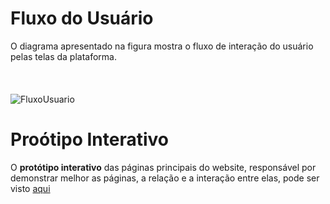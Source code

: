 # Fluxo do Usuário

O diagrama apresentado na figura mostra o fluxo de interação do usuário pelas telas da plataforma. <br>
<br><br><br>
![FluxoUsuario](https://user-images.githubusercontent.com/79855405/135740883-50c87e74-19fd-4a06-981f-9e5e4e443b5a.jpg)

# Proótipo Interativo

O **protótipo interativo** das páginas principais do website, responsável por demonstrar melhor as páginas, a relação e a interação entre elas, pode ser visto [aqui](https://www.figma.com/file/uO11LfeFDDSNAioO6fR0Sh/Aulas-Particulares?node-id=0%3A1)
